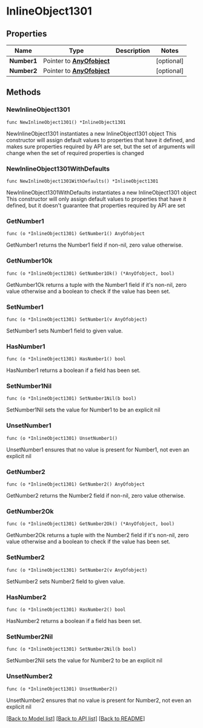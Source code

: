 # InlineObject1301

## Properties

Name | Type | Description | Notes
------------ | ------------- | ------------- | -------------
**Number1** | Pointer to [**AnyOfobject**](anyOf&lt;object&gt;.md) |  | [optional] 
**Number2** | Pointer to [**AnyOfobject**](anyOf&lt;object&gt;.md) |  | [optional] 

## Methods

### NewInlineObject1301

`func NewInlineObject1301() *InlineObject1301`

NewInlineObject1301 instantiates a new InlineObject1301 object
This constructor will assign default values to properties that have it defined,
and makes sure properties required by API are set, but the set of arguments
will change when the set of required properties is changed

### NewInlineObject1301WithDefaults

`func NewInlineObject1301WithDefaults() *InlineObject1301`

NewInlineObject1301WithDefaults instantiates a new InlineObject1301 object
This constructor will only assign default values to properties that have it defined,
but it doesn't guarantee that properties required by API are set

### GetNumber1

`func (o *InlineObject1301) GetNumber1() AnyOfobject`

GetNumber1 returns the Number1 field if non-nil, zero value otherwise.

### GetNumber1Ok

`func (o *InlineObject1301) GetNumber1Ok() (*AnyOfobject, bool)`

GetNumber1Ok returns a tuple with the Number1 field if it's non-nil, zero value otherwise
and a boolean to check if the value has been set.

### SetNumber1

`func (o *InlineObject1301) SetNumber1(v AnyOfobject)`

SetNumber1 sets Number1 field to given value.

### HasNumber1

`func (o *InlineObject1301) HasNumber1() bool`

HasNumber1 returns a boolean if a field has been set.

### SetNumber1Nil

`func (o *InlineObject1301) SetNumber1Nil(b bool)`

 SetNumber1Nil sets the value for Number1 to be an explicit nil

### UnsetNumber1
`func (o *InlineObject1301) UnsetNumber1()`

UnsetNumber1 ensures that no value is present for Number1, not even an explicit nil
### GetNumber2

`func (o *InlineObject1301) GetNumber2() AnyOfobject`

GetNumber2 returns the Number2 field if non-nil, zero value otherwise.

### GetNumber2Ok

`func (o *InlineObject1301) GetNumber2Ok() (*AnyOfobject, bool)`

GetNumber2Ok returns a tuple with the Number2 field if it's non-nil, zero value otherwise
and a boolean to check if the value has been set.

### SetNumber2

`func (o *InlineObject1301) SetNumber2(v AnyOfobject)`

SetNumber2 sets Number2 field to given value.

### HasNumber2

`func (o *InlineObject1301) HasNumber2() bool`

HasNumber2 returns a boolean if a field has been set.

### SetNumber2Nil

`func (o *InlineObject1301) SetNumber2Nil(b bool)`

 SetNumber2Nil sets the value for Number2 to be an explicit nil

### UnsetNumber2
`func (o *InlineObject1301) UnsetNumber2()`

UnsetNumber2 ensures that no value is present for Number2, not even an explicit nil

[[Back to Model list]](../README.md#documentation-for-models) [[Back to API list]](../README.md#documentation-for-api-endpoints) [[Back to README]](../README.md)


